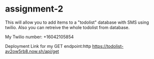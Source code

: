 # assignment-2
This will allow you to add items to a "todolist" database with SMS using twilio. Also you can retreive the whole todolist from database.

My Twilio number: +16042105854

Deployment Link for my GET endpoint:http https://todolist-av2ow5rb8.now.sh/api/get
